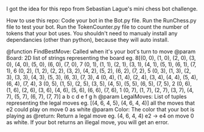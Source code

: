 I got the idea for this repo from Sebastian Lague's mini chess bot challenge.



How to use this repo:
    Code your bot in the Bot.py file.
    Run the RunChess.py file to test your bot.
    Run the TokenCounter.py file to count the number of tokens that your bot uses.
    You shouldn't need to manualy install any dependancies (other than python), because they will auto install.



@function FindBestMove: Called when it's your bot's turn to move
@param Board: 2D list of strings representing the board
    eg. 8[(0, 0), (1, 0), (2, 0), (3, 0), (4, 0), (5, 0), (6, 0), (7, 0),
        7 (0, 1), (1, 1), (2, 1), (3, 1), (4, 1), (5, 1), (6, 1), (7, 1),
        6 (0, 2), (1, 2), (2, 2), (3, 2), (4, 2), (5, 2), (6, 2), (7, 2),
        5 (0, 3), (1, 3), (2, 3), (3, 3), (4, 3), (5, 3), (6, 3), (7, 3),
        4 (0, 4), (1, 4), (2, 4), (3, 4), (4, 4), (5, 4), (6, 4), (7, 4),
        3 (0, 5), (1, 5), (2, 5), (3, 5), (4, 5), (5, 5), (6, 5), (7, 5),
        2 (0, 6), (1, 6), (2, 6), (3, 6), (4, 6), (5, 6), (6, 6), (7, 6),
        1 (0, 7), (1, 7), (2, 7), (3, 7), (4, 7), (5, 7), (6, 7), (7, 7)]
            a       b       c       d       e       f       g       h
@param LegalMoves: List of tuples representing the legal moves
    eg. [(4, 6, 4, 5), (4, 6, 4, 4)] all the moves that e2 could play on move 0 as white
@param Color: The color that your bot is playing as
@return: Return a legal move
    eg. (4, 6, 4, 4) e2 -> e4 on move 0 as white. If your bot returns an illegal move, you will get an error.